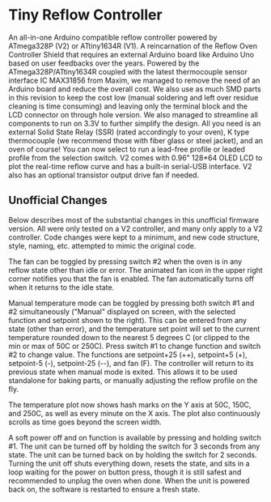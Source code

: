 # Tiny Reflow Controller
An all-in-one Arduino compatible reflow controller powered by ATmega328P (V2) or ATtiny1634R (V1). A reincarnation of the Reflow Oven Controller Shield that requires an external Arduino board like Arduino Uno based on user feedbacks over the years. Powered by the ATmega328P/ATtiny1634R coupled with the latest thermocouple sensor interface IC MAX31856 from Maxim, we managed to remove the need of an Arduino board and reduce the overall cost. We also use as much SMD parts in this revision to keep the cost low (manual soldering and left over residue cleaning is time consuming) and leaving only the terminal block and the LCD connector on through hole version. We also managed to streamline all components to run on 3.3V to further simplify the design. All you need is an external Solid State Relay (SSR) (rated accordingly to your oven), K type thermocouple (we recommend those with fiber glass or steel jacket), and an oven of course! You can now select to run a lead-free profile or leaded profile from the selection switch. V2 comes with 0.96" 128*64 OLED LCD to plot the real-time reflow curve and has a built-in serial-USB interface. V2 also has an optional transistor output drive fan if needed. 

Unofficial Changes
------------------
Below describes most of the substantial changes in this unofficial firmware
version.  All were only tested on a V2 controller, and many only apply to a V2
controller.  Code changes were kept to a minimum, and new code structure,
style, naming, etc. attempted to mimic the original code.

The fan can be toggled by pressing switch #2 when the oven is in any reflow
state other than idle or error.  The animated fan icon in the upper right
corner notifies you that the fan is enabled.  The fan automatically turns off
when it returns to the idle state.

Manual temperature mode can be toggled by pressing both switch #1 and #2
simultaneously ("Manual" displayed on screen, with the selected function and
setpoint shown to the right).  This can be entered from any state (other than
error), and the temperature set point will set to the current temperature
rounded down to the nearest 5 degrees C (or clipped to the min or max of 50C or
250C).  Press switch #1 to change function and switch #2 to change value.  The
functions are setpoint+25 (++), setpoint+5 (+), setpoint-5 (-), setpoint-25
(--), and fan (F). The controller will return to its previous state when manual
mode is exited.  This allows it to be used standalone for baking parts, or
manually adjusting the reflow profile on the fly.

The temperature plot now shows hash marks on the Y axis at 50C, 150C, and 250C,
as well as every minute on the X axis.  The plot also continuously scrolls as
time goes beyond the screen width.

A soft power off and on function is available by pressing and holding switch #1.
The unit can be turned off by holding the switch for 3 seconds from any state.
The unit can be turned back on by holding the switch for 2 seconds.  Turning
the unit off shuts everything down, resets the state, and sits in a loop waiting
for the power on button press, though it is still safest and recommended to
unplug the oven when done.  When the unit is powered back on, the software is
restarted to ensure a fresh state.
